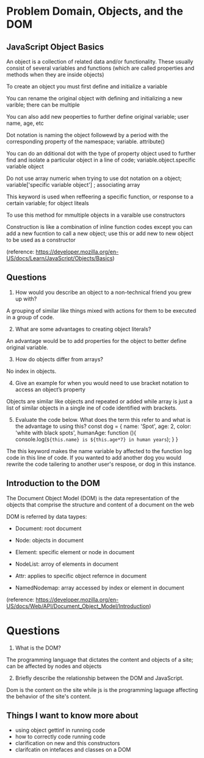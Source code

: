 # Problem Domain, Objects, and the DOM

## JavaScript Object Basics

An object is a collection of related data and/or functionality. These usually consist of several variables and functions (which are called properties and methods when they are inside objects)

To create an object you must first define and initialize a variable

You can rename the original object with defining and initializing a new varible; there can be multiple

You can also add new peoperties to further define original variable; user name, age, etc

Dot notation is naming the object followewd by a period with the corresponding property of the namespace; variable. attribute()

You can do an dditional dot with the type of property object used to further find  and isolate a particular object in a line of code; variable.object.specific variable object

Do not use array  numeric when trying to use dot notation on a object; variable['specific variable object'] ; associating array

This keyword is used when reffeering a specific function, or response to a certain variable; for object liteals

To use this method for mmultiple objects in a varaible use constructors

Construction is like a combination of inline function codes except you can add a new fucntion to call a new object; use this or add new to new object to be used as a constructor  

(reference: https://developer.mozilla.org/en-US/docs/Learn/JavaScript/Objects/Basics)

## Questions

1. How would you describe an object to a non-technical friend you grew up with?

A grouping of similar like things mixed with actions for them to be executed in a group of code.   

2. What are some advantages to creating object literals?

An advantage would be to add properties for the object to better define original variable. 

3. How do objects differ from arrays?

No index in objects.

4. Give an example for when you would need to use bracket notation to access an object’s property 

Objects are similar like objects and repeated or added while array is just a list of similar objects in a single ine of code identified with brackets.

5. Evaluate the code below. What does the term this refer to and what is the advantage to using this?
const dog = {
  name: 'Spot',
  age: 2,
  color: 'white with black spots',
  humanAge: function (){
    console.log(`${this.name} is ${this.age*7} in human years`);
  }
}

The this keyword makes the name variable by affected to the function log code in this line of code. If you wanted to add another dog you would rewrite the code tailering to another user's respose, or dog in this instance. 

## Introduction to the DOM

The Document Object Model (DOM) is the data representation of the objects that comprise the structure and content of a document on the web

DOM is referred by data taypes:

- Document: root document

- Node: objects in document

- Element: specific element or node in document

- NodeList: arroy of elements in document 

- Attr: applies to specific object refernce in document

- NamedNodemap: array accessed by index or element in document


(reference: https://developer.mozilla.org/en-US/docs/Web/API/Document_Object_Model/Introduction)
# Questions 

1. What is the DOM?

The programming language that dictates the content and objects of a site; can be affected by nodes and objects

2. Briefly describe the relationship between the DOM and JavaScript.

Dom is the content on the site while js is the programming laguage affecting the behavior of the site's content. 

## Things I want to know more about
- using object gettinf in running code 
- how to correctly code running code 
- clarification on new and this constructors 
- clarifcatin on intefaces and classes on a DOM

